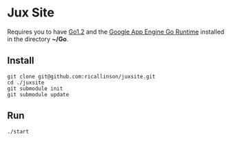 # Jux Site

Requires you to have [Go1.2](http://golang.org/doc/install) and the [Google App Engine Go Runtime](https://developers.google.com/appengine/docs/go/) installed in the directory __~/Go__.

## Install

    git clone git@github.com:ricallinson/juxsite.git
    cd ./juxsite
    git submodule init
    git submodule update

## Run

    ./start
